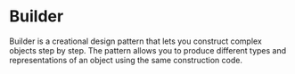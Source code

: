 # Builder

Builder is a creational design pattern that lets you construct complex objects step by step. 
The pattern allows you to produce different types and representations of an object using the same construction code.